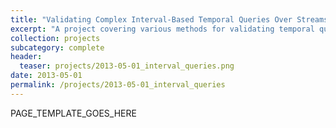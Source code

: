 ```yaml
---
title: "Validating Complex Interval-Based Temporal Queries Over Streams"
excerpt: "A project covering various methods for validating temporal queries, an implementation of a temporal database with range queries, and an experiment to determine the time costs of adding a validation step to query plans."
collection: projects
subcategory: complete
header: 
  teaser: projects/2013-05-01_interval_queries.png
date: 2013-05-01
permalink: /projects/2013-05-01_interval_queries
---
```


PAGE_TEMPLATE_GOES_HERE
